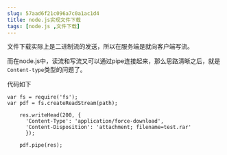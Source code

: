 ```yaml
---
slug: 57aad6f21c096a7c0a1ac1d4
title: node.js实现文件下载
tags: [node.js ,文件下载]
---
```


文件下载实际上是二进制流的发送，所以在服务端是就向客户端写流。

而在node.js中，读流和写流又可以通过pipe连接起来，那么思路清晰之后，就是`Content-type`类型的问题了。

代码如下

```
var fs = require('fs');
var pdf = fs.createReadStream(path);
     
    res.writeHead(200, {
      'Content-Type': 'application/force-download',
      'Content-Disposition': 'attachment; filename=test.rar'
      });
       
    pdf.pipe(res);

```
